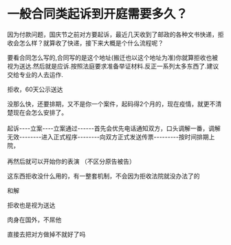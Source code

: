 # 一般合同类起诉到开庭需要多久？


因为付款问题，国庆节之前对方要起诉，最近几天收到了邮政的各种文书快递，拒收会怎么样？就算收了快递，接下来大概是个什么流程呢？

要看合同怎么写的,合同写的是这个地址(搬迁也以这个地址为准)你就算拒收也被视为送达.然后就是应诉.按照法庭要求准备举证材料.反正一系列太多东西了.建议交给专业的人去运作.

拒收，60天公示送达

没那么快，还要排期，又不是你一个案件，起码得2个月的，现在疫情，就更不清楚现在会怎么安排了。<br />
<br />
起诉----立案----立案通过------首先会优先电话通知双方，口头调解一番，调解无效--------进入正式程序--------向双方正式发送传票---------按时间排期上院，<br />
<br />
再然后就可以开始你的表演 <img src="static/image/smiley/default/sweat.gif" smilieid="10" border="0" alt="" />（不区分原告被告）

这东西拒收没什么用的，有一整套机制，不会因为拒收法院就没办法了的

和解

拒收也是视为送达

肉身在国外，不屌他

直接去把对方做掉不就好了吗<img id="aimg_jUg16" onclick="zoom(this, this.src, 0, 0, 0)" class="zoom" src="https://cdn.jsdelivr.net/gh/hishis/forum-master/public/images/patch.gif" onmouseover="img_onmouseoverfunc(this)" onload="thumbImg(this)" border="0" alt="" />
